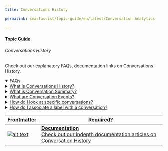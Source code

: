```yaml
---
title: Conversations History

permalink: smartassist/topic-guide/en/latest/Conversation Analytics

---
```


#### Topic Guide
###### Conversations History

 Check out our explanatory FAQs, documentation links on Conversations History.

<details open>
  <summary>FAQs
  </summary>
 <a class="nested-accordian-link" target="_blank" href="https://developer.kore.ai/docs/bots/analyzing-your-bot/analyzing-your-bot/">

  <details class="nested-details">
 
  <summary>What is Conversations History? 
  </summary>

 
Conversations History provides the list of all conversations that the virtual assistant had with the users. Every conversation also provides a complete transcript of the interaction. 
  </details>
 </a>


  <a class="nested-accordian-link" target="_blank" href="https://developer.kore.ai/docs/bots/analyzing-your-bot/analyzing-your-bot/">
 
  <details class="nested-details">
 
  <summary>What is Conversation Summary?
  </summary>

The Conversation Summary on the Conversation History dashboard displays the number of user messages, bot messages, identified and unidentified intents, and the tasks that have been completed and failed in a conversation. 

  </details>
 </a>

  <a class="nested-accordian-link" target="_blank" href="https://developer.kore.ai/docs/bots/analyzing-your-bot/analyzing-your-bot/">
 
 
  <details class="nested-details">
 
  <summary>What are Conversation Events?
  </summary>

Conversation Events are the NLP and flow events identified during a conversation. The events are displayed in the order of their occurrence to provide a high-level overview of the conversation. Some of the key events include intent identification, entity retries, service call responses and more. 

  </details>

</a>

 
  <a class="nested-accordian-link" target="_blank" href="https://developer.kore.ai/docs/bots/analyzing-your-bot/analyzing-your-bot/">
 
  <details class="nested-details">
 
  <summary>How do I look at specific conversations?
  </summary>

You can look for specific conversations by applying the necessary filters like Date, Conversation Status, Language, etc. Select a conversation to view the user profile and the full transcript.  
  </details>
 </a>

 
 <a class="nested-accordian-link" target="_blank" href="https://developer.kore.ai/docs/bots/analyzing-your-bot/analyzing-your-bot/">
 
 
  <details class="nested-details">
 
  <summary>How do I associate a label with a conversation?
  </summary>

Labels tagged to a conversation help the analyst identify the criticality and the action needed for the bot. On the Conversations History dashboard, you can add custom labels to a conversation. You can easily locate the labeled conversations using the Filters options.


  </details>

</a>
 
  

 </details>

 <a class="doc-link" target="_blank" href="https://developer.kore.ai/docs/bots/analyzing-your-bot/analyzing-your-bot/">
 

| Frontmatter | Required? |
|-------------|-------------|
| ![alt text](images/docIcon.svg "Title") | **Documentation**  <br /> Check out our indepth documentation articles on Conversation History | 


</a>
